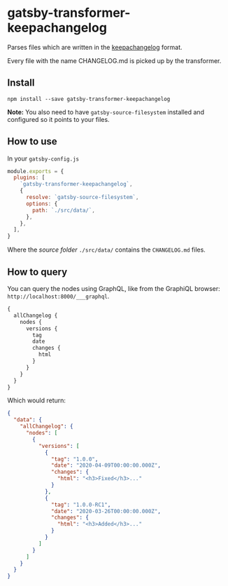 # gatsby-transformer-keepachangelog

Parses files which are written in the [keepachangelog](http://keepachangelog.com/en/1.0.0/) format.

Every file with the name CHANGELOG.md is picked up by the transformer.

## Install

`npm install --save gatsby-transformer-keepachangelog`

**Note:** You also need to have `gatsby-source-filesystem` installed and configured so it points to your files.

## How to use

In your `gatsby-config.js`

```javascript
module.exports = {
  plugins: [
    `gatsby-transformer-keepachangelog`,
    {
      resolve: `gatsby-source-filesystem`,
      options: {
        path: `./src/data/`,
      },
    },
  ],
}
```

Where the _source folder_ `./src/data/` contains the `CHANGELOG.md` files.

## How to query

You can query the nodes using GraphQL, like from the GraphiQL browser: `http://localhost:8000/___graphql`.

```graphql
{
  allChangelog {
    nodes {
      versions {
        tag
        date
        changes {
          html
        }
      }
    }
  }
}
```

Which would return:

```json
{
  "data": {
    "allChangelog": {
      "nodes": [
        {
          "versions": [
            {
              "tag": "1.0.0",
              "date": "2020-04-09T00:00:00.000Z",
              "changes": {
                "html": "<h3>Fixed</h3>..."
              }
            },
            {
              "tag": "1.0.0-RC1",
              "date": "2020-03-26T00:00:00.000Z",
              "changes": {
                "html": "<h3>Added</h3>..."
              }
            }
          ]
        }
      ]
    }
  }
}
```
